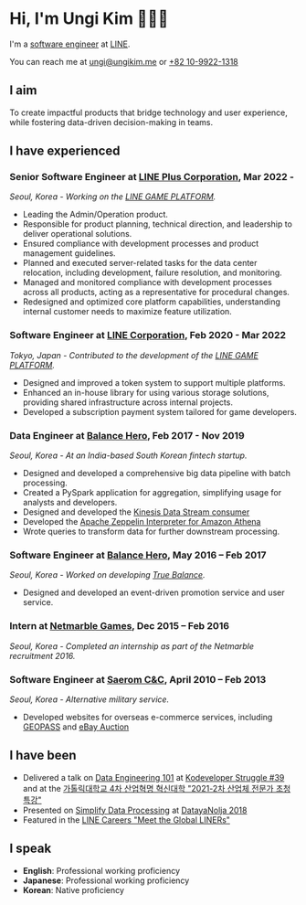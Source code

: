 # Hi, I'm Ungi Kim 👋🧑‍💻

I'm a [software engineer](https://github.com/ungikim) at [LINE](https://linecorp.com/).

You can reach me at [ungi@ungikim.me](mailto:ungi@ungikim.me) or [+82 10-9922-1318](sms:821099221318)

## I aim

To create impactful products that bridge technology and user experience, while fostering data-driven
decision-making in teams.

## I have experienced

### **Senior Software Engineer** at [LINE Plus Corporation](https://linepluscorp.com/), Mar 2022 -

_Seoul, Korea - Working on the [LINE GAME PLATFORM](https://developers.game.line.me/)._

- Leading the Admin/Operation product.
- Responsible for product planning, technical direction, and leadership to deliver operational solutions.
- Ensured compliance with development processes and product management guidelines.
- Planned and executed server-related tasks for the data center relocation, including development, failure
  resolution, and monitoring.
- Managed and monitored compliance with development processes across all products, acting as a representative
  for procedural changes.
- Redesigned and optimized core platform capabilities, understanding internal customer needs to maximize feature
  utilization.

### **Software Engineer** at [LINE Corporation](https://linecorp.com/ja/), Feb 2020 - Mar 2022

_Tokyo, Japan - Contributed to the development of the [LINE GAME PLATFORM](https://developers.game.line.me/)._

- Designed and improved a token system to support multiple platforms.
- Enhanced an in-house library for using various storage solutions, providing shared infrastructure across
  internal projects.
- Developed a subscription payment system tailored for game developers.

### **Data Engineer** at [Balance Hero](https://truebalance.io), Feb 2017 - Nov 2019

_Seoul, Korea - At an India-based South Korean fintech startup._

- Designed and developed a comprehensive big data pipeline with batch processing.
- Created a PySpark application for aggregation, simplifying usage for analysts and developers.
- Designed and developed the [Kinesis Data Stream consumer](https://github.com/ungikim/kinsumer)
- Developed
  the [Apache Zeppelin Interpreter for Amazon Athena](https://github.com/ungikim/zeppelin-athena-interpreter)
- Wrote queries to transform data for further downstream processing.

### **Software Engineer** at [Balance Hero](https://truebalance.io), May 2016 – Feb 2017

_Seoul, Korea - Worked on
developing [True Balance](https://play.google.com/store/apps/details?id=com.balancehero.truebalance)._

- Designed and developed an event-driven promotion service and user service.

### **Intern** at [Netmarble Games](https://company.netmarble.com/), Dec 2015 – Feb 2016

_Seoul, Korea - Completed an internship as part of the Netmarble recruitment 2016._

### **Software Engineer** at [Saerom C&C](http://www.saeromcnc.com/), April 2010 – Feb 2013

_Seoul, Korea - Alternative military service._

- Developed websites for overseas e-commerce services, including [GEOPASS](https://www.geopass.com/)
  and [eBay Auction](https://ebay.auction.co.kr/)

## I have been

- Delivered a talk
  on [Data Engineering 101](https://drive.google.com/file/d/1ICjYNSf5CgyYPujsyUqtIpHCaZ2gR6S6/view)
  at [Kodeveloper Struggle #39](https://kodeveloper.com/%EA%B3%A0%EA%B5%B0%EB%B6%84%ED%88%AC%EA%B8%B0/2020/06/18/struggle-39/)
  and at
  the [가톨릭대학교 4차 산업혁명 혁신대학 "2021-2차 산업체 전문가 초청 특강"](https://cukai.catholic.ac.kr/front/boardview.do?pkid=32445&currentPage=1&searchField=ALL&searchValue=&searchLowItem=ALL&bbsConfigFK=542&cmsDirPkid=5902&cmsLocalPkid=0)
- Presented
  on [Simplify Data Processing](https://drive.google.com/file/d/1ciCKdWEePWqYBS01IzNUGudgZ2SL4EcU/view)
  at [DatayaNolja 2018](https://lee-monster.github.io/datayanolja2018/speakers/ungikim.html)
- Featured in the [LINE Careers "Meet the Global LINERs"](https://careers.linecorp.com/people/48)

## I speak

- **English**: Professional working proficiency
- **Japanese**: Professional working proficiency
- **Korean**: Native proficiency
